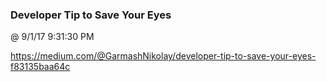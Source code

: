 ﻿

### Developer Tip to Save Your Eyes
@ 9/1/17 9:31:30 PM

https://medium.com/@GarmashNikolay/developer-tip-to-save-your-eyes-f83135baa64c

